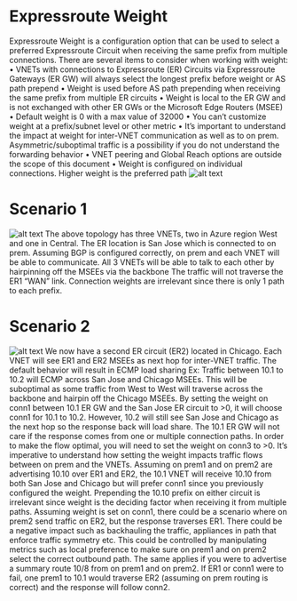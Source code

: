 # Expressroute Weight
Expressroute Weight is a configuration option that can be used to select a preferred Expressroute Circuit when receiving the same prefix from multiple connections. There are several items to consider when working with weight:
•	VNETs with connections to Expressroute (ER) Circuits via Expressroute Gateways (ER GW) will always select the longest prefix before weight or AS path prepend
•	Weight is used before AS path prepending when receiving the same prefix from multiple ER circuits
•	Weight is local to the ER GW and is not exchanged with other ER GWs or the Microsoft Edge Routers (MSEE)
•	Default weight is 0 with a max value of 32000
•	You can’t customize weight at a prefix/subnet level or other metric
•	It’s important to understand the impact at weight for inter-VNET communication as well as to on prem. Asymmetric/suboptimal traffic is a possibility if you do not  understand the forwarding behavior
•	VNET peering and Global Reach options are outside the scope of this document
•	Weight is configured on individual connections. Higher weight is the preferred path
![alt text](https://github.com/jwrightazure/lab/blob/master/images/connectionweight.png)

# Scenario 1
![alt text](https://github.com/jwrightazure/lab/blob/master/images/weightscenario1.png)
The above topology has three VNETs, two in Azure region West and one in Central. The ER location is San Jose which is connected to on prem. Assuming BGP is configured correctly, on prem and each VNET will be able to communicate. All 3 VNETs will be able to talk to each other by hairpinning off the MSEEs via the backbone The traffic will not traverse the ER1 “WAN” link. Connection weights are irrelevant since there is only 1 path to each prefix.

# Scenario 2
![alt text](https://github.com/jwrightazure/lab/blob/master/images/weightscenario2.png)
We now have a second ER circuit (ER2) located in Chicago. Each VNET will see ER1 and ER2 MSEEs as next hop for inter-VNET traffic. The default behavior will result in ECMP load sharing Ex: Traffic between 10.1 to 10.2 will ECMP across San Jose and Chicago MSEEs. This will be suboptimal as some traffic from West to West will traverse across the backbone and hairpin off the Chicago MSEEs. By setting the weight on conn1 between 10.1 ER GW and the San Jose ER circuit to >0, it will choose conn1 for 10.1 to 10.2.  However, 10.2 will still see San Jose and Chicago as the next hop so the response back will load share. The 10.1 ER GW will not care if the response comes from one or multiple connection paths. In order to make the flow optimal, you will need to set the weight on conn3 to >0. It’s imperative to understand how setting the weight impacts traffic flows between on prem and the VNETs. Assuming on prem1 and on prem2 are advertising 10.10 over ER1 and ER2, the 10.1 VNET will receive 10.10 from both San Jose and Chicago but will prefer conn1 since you previously configured the weight. Prepending the 10.10 prefix on either circuit is irrelevant since weight is the deciding factor when receiving it from multiple paths. Assuming weight is set on conn1, there could be a scenario where on prem2 send traffic on ER2, but the response traverses ER1. There could be a negative impact such as backhauling the traffic, appliances in path that enforce traffic symmetry etc. This could be controlled by manipulating metrics such as local preference to make sure on prem1 and on prem2 select the correct outbound path. The same applies if you were to advertise a summary route 10/8 from on prem1 and on prem2. If ER1 or conn1 were to fail, one prem1 to 10.1 would traverse ER2 (assuming on prem routing is correct) and the response will follow conn2.  


